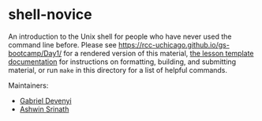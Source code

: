shell-novice
============

An introduction to the Unix shell for people who have never used the command line before.
Please see <https://rcc-uchicago.github.io/gs-bootcamp/Day1/> for a rendered version of this material,
[the lesson template documentation][lesson-example]
for instructions on formatting, building, and submitting material,
or run `make` in this directory for a list of helpful commands.

Maintainers:

* [Gabriel Devenyi][devenyi_gabriel]
* [Ashwin Srinath][srinath_ashwin]

[devenyi_gabriel]: http://software-carpentry.org/team/#devenyi_gabriel
[srinath_ashwin]: http://software-carpentry.org/team/#srinath_ashwin
[lesson-example]: https://swcarpentry.github.io/lesson-example/
